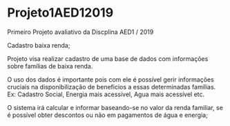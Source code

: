 # Projeto1AED12019
Primeiro Projeto avaliativo da Discplina AED1 / 2019

Cadastro baixa renda;

Projeto visa realizar cadastro de uma base de dados com informações sobre famílias de baixa renda.

O uso dos dados é importante pois com ele é possível gerir informações cruciais na disponibilização de beneficios a essas determinadas famílias. Ex: Cadastro Social, Energia mais acessível, Agua mais acessível etc.

O sistema irá calcular e informar baseando-se no valor da renda familiar, se é possível obter descontos ou não em pagamentos de água e energia;
